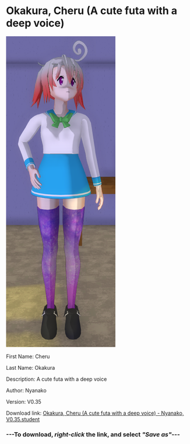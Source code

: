 # Okakura, Cheru (A cute futa with a deep voice)

<img src = "https://raw.githubusercontent.com/Arbiter1223/Daigaku-Gurashi-Custom-Students/master/Students/Files/Okakura%2C%20Cheru%20(A%20cute%20futa%20with%20a%20deep%20voice).png">

First Name: Cheru

Last Name: Okakura

Description: A cute futa with a deep voice

Author: Nyanako

Version: V0.35

Download link: <a href="https://raw.githubusercontent.com/Arbiter1223/Daigaku-Gurashi-Custom-Students/master/Students/Files/Okakura%2C%20Cheru%20(A%20cute%20futa%20with%20a%20deep%20voice)%20-%20Nyanako%2C%20V0.35.student">Okakura, Cheru (A cute futa with a deep voice) - Nyanako, V0.35.student</a>

### ---**To download, _right-click_ the link, and select _"Save as"_**---
